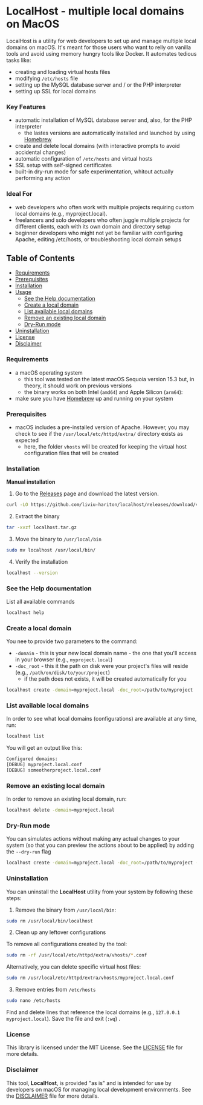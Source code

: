 # LocalHost - multiple local domains on MacOS

LocalHost is a utility for web developers to set up and manage multiple local domains on macOS. It's meant for those users who want to relly on vanilla tools and avoid using memory hungry tools like Docker. It automates tedious tasks like:
* creating and loading virtual hosts files
* modifying `/etc/hosts` file
* setting up the MySQL database server and / or the PHP interpreter
* setting up SSL for local domains

### Key Features
* automatic installation of MySQL database server and, also, for the PHP interpreter
    * the lastes versions are automatically installed and launched by using [Homebrew](https://brew.sh/)
* create and delete local domains (with interactive prompts to avoid accidental changes)
* automatic configuration of `/etc/hosts` and virtual hosts
* SSL setup with self-signed certificates
* built-in dry-run mode for safe experimentation, whitout actually performing any action

### Ideal For
* web developers who often work with multiple projects requiring custom local domains (e.g., myproject.local).
* freelancers and solo developers who often juggle multiple projects for different clients, each with its own domain and directory setup
* beginner developers who might not yet be familiar with configuring Apache, editing /etc/hosts, or troubleshooting local domain setups

## Table of Contents

* [Requirements](#requirements)
* [Prerequisites](#prerequisites)
* [Installation](#installation)
* [Usage](#usage)
    * [See the Help documentation](#)
    * [Create a local domain](#)
    * [List available local domains](#)
    * [Remove an existing local domain](#)
    * [Dry-Run mode](#)
* [Uninstallation](#uninstallation)
* [License](#license)
* [Disclaimer](#disclaimer)

### Requirements

* a macOS operating system
    * this tool was tested on the latest macOS Sequoia version 15.3 but, in theory, it should work on previous versions
    * the binary works on both Intel (`amd64`) and Apple Silicon (`arm64`):
* make sure you have [Homebrew](https://brew.sh/) up and running on your system

### Prerequisites

* macOS includes a pre-installed version of Apache. However, you may check to see if the `/usr/local/etc/httpd/extra/` directory exists as expected
    * here, the folder `vhosts` will be created for keeping the virtual host configuration files that will be created

### Installation

**Manual installation**

1. Go to the [Releases](https://github.com/liviu-hariton/localhost/releases) page and download the latest version.

```bash
curl -LO https://github.com/liviu-hariton/localhost/releases/download/v1.0.0/localhost.tar.gz
```

2. Extract the binary

```bash
tar -xvzf localhost.tar.gz
```
3. Move the binary to `/usr/local/bin`

```bash
sudo mv localhost /usr/local/bin/
```

4. Verify the installation

```bash
localhost --version
```

### See the Help documentation

List all available commands

```bash
localhost help
```

### Create a local domain

You nee to provide two parameters to the command:
* `-domain` - this is your new local domain name - the one that you'll access in your browser (e.g., `myproject.local`)
* `-doc_root` - this it the path on disk were your project's files will reside (e.g., `/path/on/disk/to/your/project`)
    * if the path does not exists, it will be created automatically for you

```bash
localhost create -domain=myproject.local -doc_root=/path/to/myproject
```

### List available local domains

In order to see what local domains (configurations) are available at any time, run:

```bash
localhost list
```

You will get an output like this:

```bash
Configured domains:
[DEBUG] myproject.local.conf
[DEBUG] someotherproject.local.conf
```

### Remove an existing local domain

In order to remove an existing local domain, run:

```bash
localhost delete -domain=myproject.local
```

### Dry-Run mode

You can simulates actions without making any actual changes to your system (so that you can preview the actions about to be applied) by adding the `--dry-run` flag

```bash
localhost create -domain=myproject.local -doc_root=/path/to/myproject --dry-run
```

### Uninstallation

You can uninstall the **LocalHost** utility from your system by following these steps:

1. Remove the binary from `/usr/local/bin`:

```bash
sudo rm /usr/local/bin/localhost
```

2. Clean up any leftover configurations

To remove all configurations created by the tool:

```bash
sudo rm -rf /usr/local/etc/httpd/extra/vhosts/*.conf
```
Alternatively, you can delete specific virtual host files:

```bash
sudo rm /usr/local/etc/httpd/extra/vhosts/myproject.local.conf
```

3. Remove entries from `/etc/hosts`

```bash
sudo nano /etc/hosts
```
Find and delete lines that reference the local domains (e.g., `127.0.0.1 myproject.local`). Save the file and exit (`:wq`) .

### License
This library is licensed under the MIT License. See the [LICENSE](LICENSE.md) file for more details.

### Disclaimer
This tool, **LocalHost**, is provided "as is" and is intended for use by developers on macOS for managing local development environments. See the [DISCLAIMER](DISCLAIMER.md) file for more details.
